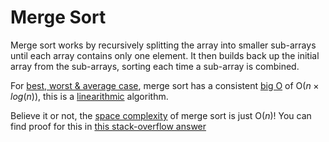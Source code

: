 # Merge Sort
Merge sort works by recursively splitting the array into smaller sub-arrays until each array contains only one element. It then builds back up the initial array from the sub-arrays, sorting each time a sub-array is combined.

For [best, worst & average case](../Big-O.md#best-worst-average-case), merge sort has a consistent [big O](../Big-O.md) of O($n×log(n)$), this is a [linearithmic](../Complexity/Linearithmic-Complexity.md) algorithm.

Believe it or not, the [space complexity](../Complexity/Space-Complexity.md) of merge sort is just O($n$)! You can find proof for this in [this stack-overflow answer](https://stackoverflow.com/a/28641693)